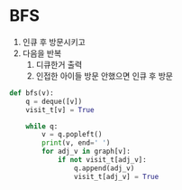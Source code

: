 # BFS
1. 인큐 후 방문시키고
2. 다음을 반복
   1. 디큐한거 출력
   2. 인접한 아이들 방문 안했으면 인큐 후 방문


```python
def bfs(v):
    q = deque([v])
    visit_t[v] = True

    while q:
        v = q.popleft()
        print(v, end=' ')
        for adj_v in graph[v]:
            if not visit_t[adj_v]:
                q.append(adj_v)
                visit_t[adj_v] = True
```